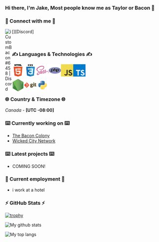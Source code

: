 ### Hi there, I'm Jake, Most people know me as Taylor or Bacon 👋

### 👯 Connect with me 👯

[<img align="left" alt="iCustomBacon#6458 | Discord" width="22px" src="https://cdn.jsdelivr.net/npm/simple-icons@v3/icons/discord.svg" />][Discord]

<br/>

### ✍️ Languages & Technologies ✍️

<img align="left" alt="HTML5" width="40px" src="https://raw.githubusercontent.com/github/explore/ccc16358ac4530c6a69b1b80c7223cd2744dea83/topics/html/html.png" />
<img align="left" alt="CSS" width="40px" src="https://raw.githubusercontent.com/github/explore/ccc16358ac4530c6a69b1b80c7223cd2744dea83/topics/css/css.png" />
<img align="left" alt="CSS" width="40px" src="https://raw.githubusercontent.com/github/explore/ccc16358ac4530c6a69b1b80c7223cd2744dea83/topics/sass/sass.png" />
<img align="left" alt="PHP" width="40px" src="https://raw.githubusercontent.com/github/explore/ccc16358ac4530c6a69b1b80c7223cd2744dea83/topics/php/php.png" />
<img align="left" alt="JS" width="40px" src="https://raw.githubusercontent.com/github/explore/80688e429a7d4ef2fca1e82350fe8e3517d3494d/topics/javascript/javascript.png" />
<img align="left" alt="TS" width="40px" src="https://raw.githubusercontent.com/github/explore/80688e429a7d4ef2fca1e82350fe8e3517d3494d/topics/typescript/typescript.png" />

<br/><br/>

<img align="left" alt="Node" width="40px" src="https://raw.githubusercontent.com/github/explore/80688e429a7d4ef2fca1e82350fe8e3517d3494d/topics/nodejs/nodejs.png" />
<img align="left" alt="GitHub" width="40px" src="https://raw.githubusercontent.com/github/explore/80688e429a7d4ef2fca1e82350fe8e3517d3494d/topics/git/git.png" />
<img align="left" alt="Python" width="40px" src="https://raw.githubusercontent.com/github/explore/80688e429a7d4ef2fca1e82350fe8e3517d3494d/topics/python/python.png" />

<br/><br/>

### 🌐 Country & Timezone 🌐
*Canada* - **[UTC -08:00]**

### ⌨️ Currently working on ⌨️
- [The Bacon Colony](https://discord.gg/yDzePAVj6F)
- [Wicked City Network](https://discord.gg/ueUchyTdNw)

### ⌨️ Latest projects ⌨️
- COMING SOON!

### 💼 Current employment 💼
- i work at a hotel

### ⚡ GitHub Stats ⚡
[![trophy](https://github-profile-trophy.vercel.app/?username=taylorthedevghost&margin-w=15&title=Commit,PR,Repo,Followers)](https://github.com/ryo-ma/github-profile-trophy)

![My github stats](https://github-readme-stats.vercel.app/api?username=taylorthedevghost&count_private=true&show_icons=true&theme=graywhite)

![My top langs](https://github-readme-stats.vercel.app/api/top-langs?username=taylorthedevghost&layout=compact&theme=graywhite&hide=html,css)
